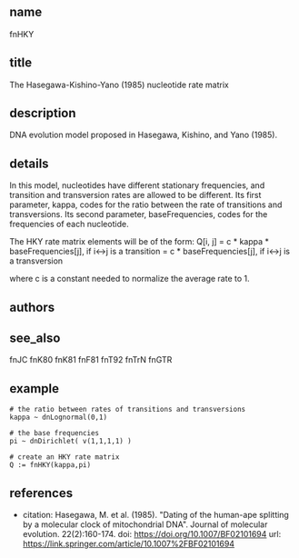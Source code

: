 ## name
fnHKY

## title
The Hasegawa-Kishino-Yano (1985) nucleotide rate matrix

## description
DNA evolution model proposed in Hasegawa, Kishino, and Yano (1985).

## details
In this model, nucleotides have different stationary frequencies, and transition and transversion rates are allowed to be different. Its first parameter, kappa, codes for the ratio between the rate of transitions and transversions. Its second parameter, baseFrequencies, codes for the frequencies of each nucleotide.

The HKY rate matrix elements will be of the form:
    Q[i, j] = c * kappa * baseFrequencies[j], if i<->j is a transition 
            = c * baseFrequencies[j], if i<->j is a transversion

where c is a constant needed to normalize the average rate to 1.

## authors
## see_also
fnJC
fnK80
fnK81
fnF81
fnT92
fnTrN
fnGTR

## example
    # the ratio between rates of transitions and transversions
    kappa ~ dnLognormal(0,1)
    
    # the base frequencies    
    pi ~ dnDirichlet( v(1,1,1,1) )

    # create an HKY rate matrix
    Q := fnHKY(kappa,pi)

## references
- citation: Hasegawa, M. et al. (1985). "Dating of the human-ape splitting by a molecular clock of mitochondrial DNA". Journal of molecular evolution. 22(2):160-174.
  doi: https://doi.org/10.1007/BF02101694
  url: https://link.springer.com/article/10.1007%2FBF02101694
